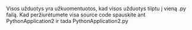 Visos užduotys yra užkuomentuotos, kad visos užduotys tilptu į vieną .py failą.
Kad peržiurėtumete visa source code spauskite ant PythonApplication2 ir tada PythonApplication2.py
